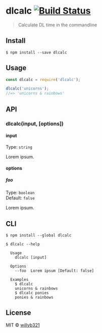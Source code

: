# dlcalc [![Build Status](https://travis-ci.org/willyb321/dlCalc.svg?branch=master)](https://travis-ci.org/willyb321/dlcalc)

> Calculate DL time in the commandline


## Install

```
$ npm install --save dlcalc
```


## Usage

```js
const dlcalc = require('dlcalc');

dlcalc('unicorns');
//=> 'unicorns & rainbows'
```


## API

### dlcalc(input, [options])

#### input

Type: `string`

Lorem ipsum.

#### options

##### foo

Type: `boolean`<br>
Default: `false`

Lorem ipsum.


## CLI

```
$ npm install --global dlcalc
```

```
$ dlcalc --help

  Usage
    dlcalc [input]

  Options
    --foo  Lorem ipsum [Default: false]

  Examples
    $ dlcalc
    unicorns & rainbows
    $ dlcalc ponies
    ponies & rainbows
```


## License

MIT © [willyb321](http://tehsuperwilly.tech)

